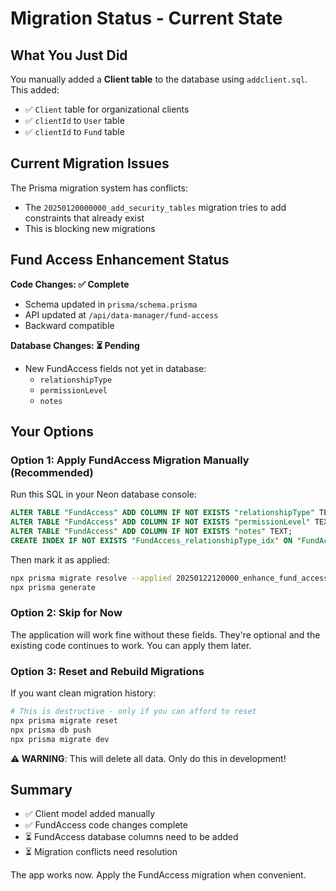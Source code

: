 # Migration Status - Current State

## What You Just Did

You manually added a **Client table** to the database using `addclient.sql`. This added:
- ✅ `Client` table for organizational clients
- ✅ `clientId` to `User` table
- ✅ `clientId` to `Fund` table

## Current Migration Issues

The Prisma migration system has conflicts:
- The `20250120000000_add_security_tables` migration tries to add constraints that already exist
- This is blocking new migrations

## Fund Access Enhancement Status

**Code Changes: ✅ Complete**
- Schema updated in `prisma/schema.prisma`
- API updated at `/api/data-manager/fund-access`
- Backward compatible

**Database Changes: ⏳ Pending**
- New FundAccess fields not yet in database:
  - `relationshipType`
  - `permissionLevel`
  - `notes`

## Your Options

### Option 1: Apply FundAccess Migration Manually (Recommended)

Run this SQL in your Neon database console:

```sql
ALTER TABLE "FundAccess" ADD COLUMN IF NOT EXISTS "relationshipType" TEXT;
ALTER TABLE "FundAccess" ADD COLUMN IF NOT EXISTS "permissionLevel" TEXT DEFAULT 'READ_ONLY';
ALTER TABLE "FundAccess" ADD COLUMN IF NOT EXISTS "notes" TEXT;
CREATE INDEX IF NOT EXISTS "FundAccess_relationshipType_idx" ON "FundAccess"("relationshipType");
```

Then mark it as applied:
```bash
npx prisma migrate resolve --applied 20250122120000_enhance_fund_access
npx prisma generate
```

### Option 2: Skip for Now

The application will work fine without these fields. They're optional and the existing code continues to work. You can apply them later.

### Option 3: Reset and Rebuild Migrations

If you want clean migration history:

```bash
# This is destructive - only if you can afford to reset
npx prisma migrate reset
npx prisma db push
npx prisma migrate dev
```

**⚠️ WARNING**: This will delete all data. Only do this in development!

## Summary

- ✅ Client model added manually
- ✅ FundAccess code changes complete
- ⏳ FundAccess database columns need to be added
- ⏳ Migration conflicts need resolution

The app works now. Apply the FundAccess migration when convenient.







